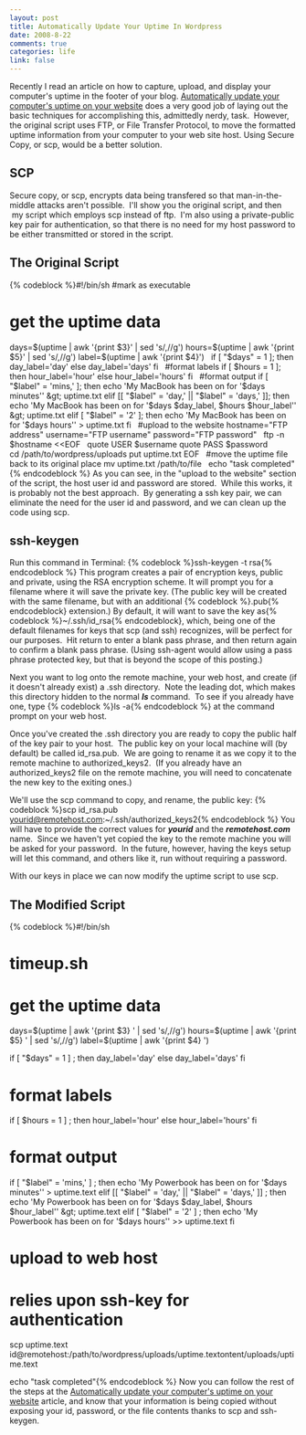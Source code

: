 ```yaml
--- 
layout: post
title: Automatically Update Your Uptime In Wordpress
date: 2008-8-22
comments: true
categories: life
link: false
---
```

Recently I read an article on how to capture, upload, and display your computer's uptime in the footer of your blog. <a title="Automatically update your computer's uptime on your website" href="http://www.wesg.ca/2008/06/automatically-update-your-computers-uptime-on-your-website/">Automatically update your computer's uptime on your website</a> does a very good job of laying out the basic techniques for accomplishing this, admittedly nerdy, task.  However, the original script uses FTP, or File Transfer Protocol, to move the formatted uptime information from your computer to your web site host. Using Secure Copy, or scp, would be a better solution.
## SCP
Secure copy, or scp, encrypts data being transfered so that man-in-the-middle attacks aren't possible.  I'll show you the original script, and then  my script which employs scp instead of ftp.  I'm also using a private-public key pair for authentication, so that there is no need for my host password to be either transmitted or stored in the script.
## The Original Script
{% codeblock %}#!/bin/sh
#mark as executable
# get the uptime data
days=$(uptime | awk '{print $3}' | sed 's/,//g')
hours=$(uptime | awk '{print $5}' | sed 's/,//g')
label=$(uptime | awk '{print $4}')
 
if [ "$days" = 1 ]; then
  day_label='day'
else
  day_label='days'
fi
 
#format labels
if [ $hours = 1 ]; then
  hour_label='hour'
else
  hour_label='hours'
fi
 
#format output
if [ "$label" = 'mins,' ]; then
  echo 'My MacBook has been on for '$days minutes'' &gt; uptime.txt
elif [[ "$label" = 'day,' || "$label" = 'days,' ]]; then
  echo 'My MacBook has been on for '$days $day_label, $hours $hour_label'' &gt; uptime.txt
elif [ "$label" = '2' ]; then
  echo 'My MacBook has been on for '$days hours'' &gt; uptime.txt
fi
 
#upload to the website
hostname="FTP address"
username="FTP username"
password="FTP password"
 
ftp -n $hostname &lt;&lt;EOF
 
quote USER $username
quote PASS $password
cd /path/to/wordpress/uploads
put uptime.txt
EOF
 
#move the uptime file back to its original place
mv uptime.txt /path/to/file
 
echo "task completed"{% endcodeblock %}
As you can see, in the "upload to the website" section of the script, the host user id and password are stored.  While this works, it is probably not the best approach.  By generating a ssh key pair, we can eliminate the need for the user id and password, and we can clean up the code using scp.
## ssh-keygen
Run this command in Terminal:
{% codeblock %}ssh-keygen -t rsa{% endcodeblock %}
This program creates a pair of encryption keys, public and private, using the RSA encryption scheme. It will prompt you for a filename where it will save the private key. (The public key will be created with the same filename, but with an additional {% codeblock %}.pub{% endcodeblock} extension.) By default, it will want to save the key as{% codeblock %}~/.ssh/id_rsa{% endcodeblock}, which, being one of the default filenames for keys that scp (and ssh) recognizes, will be perfect for our purposes.  Hit return to enter a blank pass phrase, and then return again to confirm a blank pass phrase. (Using ssh-agent would allow using a pass phrase protected key, but that is beyond the scope of this posting.)

Next you want to log onto the remote machine, your web host, and create (if it doesn't already exist) a .ssh directory.  Note the leading dot, which makes this directory hidden to the normal <strong><em>ls</em></strong> command.  To see if you already have one, type
{% codeblock %}ls -a{% endcodeblock %}
at the command prompt on your web host. 

Once you've created the .ssh directory you are ready to copy the public half of the key pair to your host.  The public key on your local machine will (by default) be called id_rsa.pub.  We are going to rename it as we copy it to the remote machine to authorized_keys2.  (If you already have an authorized_keys2 file on the remote machine, you will need to concatenate the new key to the exiting ones.)

We'll use the scp command to copy, and rename, the public key:
{% codeblock %}scp id_rsa.pub yourid@remotehost.com:~/.ssh/authorized_keys2{% endcodeblock %}
You will have to provide the correct values for <strong><em>yourid</em></strong> and the <strong><em>remotehost.com</em></strong> name.  Since we haven't yet copied the key to the remote machine you will be asked for your password.  In the future, however, having the keys setup will let this command, and others like it, run without requiring a password.

With our keys in place we can now modify the uptime script to use scp.  
## The Modified Script
{% codeblock %}#!/bin/sh
# timeup.sh

# get the uptime data
days=$(uptime | awk '{print $3} ' | sed 's/,//g')
hours=$(uptime | awk '{print $5} ' | sed 's/,//g')
label=$(uptime | awk '{print $4} ')

if [ "$days" = 1 ] ; then
day_label='day'
else
day_label='days'
fi

# format labels
if [ $hours = 1 ] ; then
hour_label='hour'
else
hour_label='hours'
fi

# format output
if [ "$label" = 'mins,' ] ; then
echo 'My Powerbook has been on for '$days minutes'' &gt; uptime.text
elif [[ "$label" = 'day,' || "$label" = 'days,' ]] ; then
echo 'My Powerbook has been on for '$days $day_label, $hours $hour_label'' &gt; uptime.text
elif [ "$label" = '2' ] ; then
echo 'My Powerbook has been on for '$days hours'' &gt;&gt; uptime.text
fi

# upload to web host
# relies upon ssh-key for authentication
scp uptime.text id@remotehost:/path/to/wordpress/uploads/uptime.textontent/uploads/uptime.text

echo "task completed"{% endcodeblock %}
Now you can follow the rest of the steps at the <a title="Automatically update your computer's uptime on your website" href="http://www.wesg.ca/2008/06/automatically-update-your-computers-uptime-on-your-website/">Automatically update your computer's uptime on your website</a> article, and know that your information is being copied without exposing your id, password, or the file contents thanks to scp and ssh-keygen.
